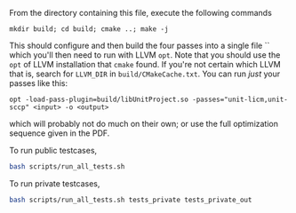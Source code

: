 From the directory containing this file, execute the following commands
```
mkdir build; cd build; cmake ..; make -j
```
This should configure and then build the four passes into a single file ``
which you'll then need to run with LLVM `opt`.
Note that you should use the `opt` of LLVM installation that `cmake` found.
If you're not certain which LLVM that is, search for `LLVM_DIR` in `build/CMakeCache.txt`.
You can run _just_ your passes like this:
```
opt -load-pass-plugin=build/libUnitProject.so -passes="unit-licm,unit-sccp" <input> -o <output>
```
which will probably not do much on their own; or use the full optimization sequence given in the PDF.

To run public testcases,
```bash
bash scripts/run_all_tests.sh
```

To run private testcases,
```bash
bash scripts/run_all_tests.sh tests_private tests_private_out
```
